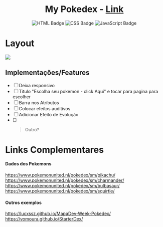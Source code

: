 <div align="center">
  
# My Pokedex - <a href="https://flameboxpokedex.netlify.app/"> Link </a>
![HTML Badge](https://img.shields.io/badge/HTML5-E34F26?style=for-the-badge&logo=html5&logoColor=white)
![CSS Badge](https://img.shields.io/badge/CSS3-1572B6?style=for-the-badge&logo=css3&logoColor=white)
![JavaScript Badge](https://img.shields.io/badge/JavaScript-F7DF1E?style=for-the-badge&logo=javascript&logoColor=black)
</div>

# Layout
<img src="https://github.com/Samuraiflamesf/Pokedex_MapaWeek/blob/main/src/v1.png" wight= 800px>

## Implementações/Features  

  - [ ] Deixa responsivo
  - [ ] Titulo "Escolha seu pokemon - click Aqui" e tocar para pagina para escolher 
  - [ ] Barra nos Atributos
  - [ ] Colocar efeitos auditivos
  - [ ] Adicionar Efeito de Evolução
  - [ ] >Outro? 

# Links Complementares
#### Dados dos Pokemons
https://www.pokemonunited.nl/pokedex/sm/pikachu/
https://www.pokemonunited.nl/pokedex/sm/charmander/
https://www.pokemonunited.nl/pokedex/sm/bulbasaur/
https://www.pokemonunited.nl/pokedex/sm/squirtle/
#### Outros exemplos
https://lucxssz.github.io/MapaDev-Week-Pokedex/
https://vomoura.github.io/StarterDex/
